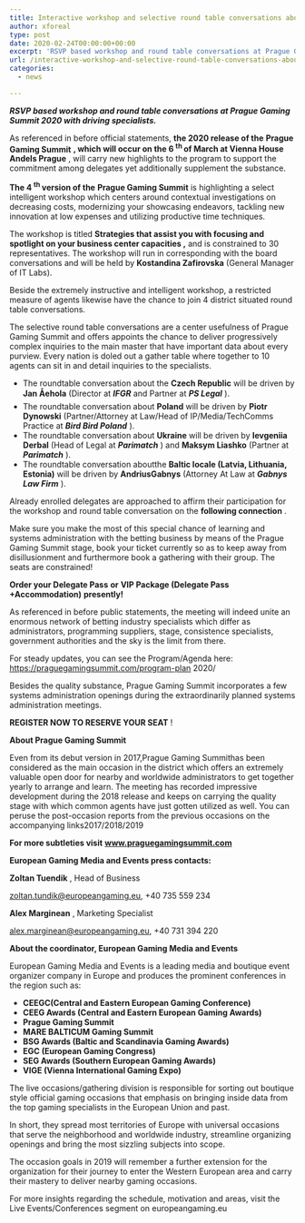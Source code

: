 ```yaml
---
title: Interactive workshop and selective round table conversations about rising locales at Prague Gaming Summit 2020
author: xforeal 
type: post
date: 2020-02-24T00:00:00+00:00
excerpt: 'RSVP based workshop and round table conversations at Prague Gaming Summit 2020 with driving experts '
url: /interactive-workshop-and-selective-round-table-conversations-about-rising-locales-at-prague-gaming-summit-2020/
categories:
  - news

---
```

**_RSVP based workshop and round table conversations at Prague Gaming Summit 2020 with driving specialists._** 

As referenced in before official statements, **the 2020 release of the** **Prague Gaming Summit** **, which will occur on the 6 <sup>th </sup> of March at Vienna House Andels Prague** , will carry new highlights to the program to support the commitment among delegates yet additionally supplement the substance. 

**The 4 <sup>th </sup> version of the** **Prague Gaming Summit** is highlighting a select intelligent workshop which centers around contextual investigations on decreasing costs, modernizing your showcasing endeavors, tackling new innovation at low expenses and utilizing productive time techniques. 

The workshop is titled **Strategies that assist you with focusing and spotlight on your business center capacities ,** and is constrained to 30 representatives. The workshop will run in corresponding with the board conversations and will be held by **Kostandina Zafirovska** (General Manager of IT Labs). 

Beside the extremely instructive and intelligent workshop, a restricted measure of agents likewise have the chance to join 4 district situated round table conversations. 

The selective round table conversations are a center usefulness of Prague Gaming Summit and offers appoints the chance to deliver progressively complex inquiries to the main master that have important data about every purview. Every nation is doled out a gather table where together to 10 agents can sit in and detail inquiries to the specialists. 

  * The roundtable conversation about the **Czech Republic** will be driven by **Jan Åehola** (Director at **_IFGR_** and Partner at **_PS Legal_** ). 
  * The roundtable conversation about **Poland** will be driven by **Piotr Dynowski** (Partner/Attorney at Law/Head of IP/Media/TechComms Practice at **_Bird Bird Poland_** ). 
  * The roundtable conversation about **Ukraine** will be driven by **Ievgeniia Derbal** (Head of Legal at **_Parimatch_** ) and **Maksym Liashko** (Partner at **_Parimatch_** ). 
  * The roundtable conversation aboutthe **Baltic locale (Latvia, Lithuania, Estonia)** will be driven by **AndriusGabnys** (Attorney At Law at **_Gabnys Law Firm_** ). 

Already enrolled delegates are approached to affirm their participation for the workshop and round table conversation on the **following connection** . 

Make sure you make the most of this special chance of learning and systems administration with the betting business by means of the Prague Gaming Summit stage, book your ticket currently so as to keep away from disillusionment and furthermore book a gathering with their group. The seats are constrained! 

**Order your Delegate Pass**  **or** **VIP Package (Delegate Pass +Accommodation)**  **presently!** 

As referenced in before public statements, the meeting will indeed unite an enormous network of betting industry specialists which differ as administrators, programming suppliers, stage, consistence specialists, government authorities and the sky is the limit from there. 

For steady updates, you can see the Program/Agenda here: https://praguegamingsummit.com/program-plan 2020/ 

Besides the quality substance, Prague Gaming Summit incorporates a few systems administration openings during the extraordinarily planned systems administration meetings. 

**REGISTER NOW TO RESERVE YOUR SEAT** ! 

**About Prague Gaming Summit** 

Even from its debut version in 2017,Prague Gaming Summithas been considered as the main occasion in the district which offers an extremely valuable open door for nearby and worldwide administrators to get together yearly to arrange and learn. The meeting has recorded impressive development during the 2018 release and keeps on carrying the quality stage with which common agents have just gotten utilized as well. You can peruse the post-occasion reports from the previous occasions on the accompanying links2017/2018/2019 

**For more subtleties visit** **www.praguegamingsummit.com** 

**European Gaming Media and Events press contacts:** 

**Zoltan Tuendik** , Head of Business 

zoltan.tundik@europeangaming.eu, +40 735 559 234 

**Alex Marginean** , Marketing Specialist 

alex.marginean@europeangaming.eu, +40 731 394 220 

**About the coordinator, European Gaming Media and Events** 

European Gaming Media and Events is a leading media and boutique event organizer company in Europe and produces the prominent conferences in the region such as:

  * **CEEGC(Central and Eastern European Gaming Conference)**
  * **CEEG Awards (Central and Eastern European Gaming Awards)** 
  * **Prague Gaming Summit** 
  * **MARE BALTICUM Gaming Summit** 
  * **BSG Awards (Baltic and Scandinavia Gaming Awards)** 
  * **EGC (European Gaming Congress)** 
  * **SEG Awards (Southern European Gaming Awards)** 
  * **VIGE (Vienna International Gaming Expo)** 

The live occasions/gathering division is responsible for sorting out boutique style official gaming occasions that emphasis on bringing inside data from the top gaming specialists in the European Union and past. 

In short, they spread most territories of Europe with universal occasions that serve the neighborhood and worldwide industry, streamline organizing openings and bring the most sizzling subjects into scope. 

The occasion goals in 2019 will remember a further extension for the organization for their journey to enter the Western European area and carry their mastery to deliver nearby gaming occasions. 

For more insights regarding the schedule, motivation and areas, visit the Live Events/Conferences segment on europeangaming.eu
